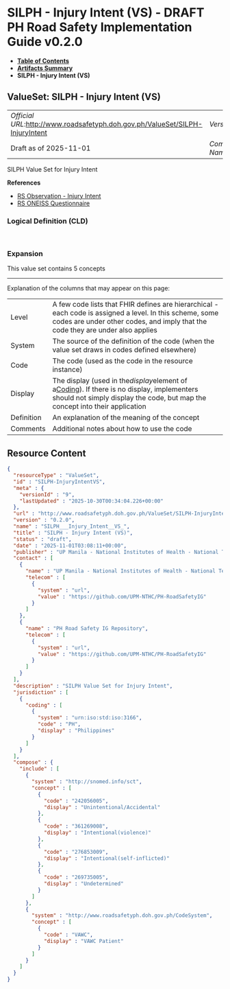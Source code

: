 # SILPH - Injury Intent (VS) - DRAFT PH Road Safety Implementation Guide v0.2.0

* [**Table of Contents**](toc.md)
* [**Artifacts Summary**](artifacts.md)
* **SILPH - Injury Intent (VS)**

## ValueSet: SILPH - Injury Intent (VS) 

| | |
| :--- | :--- |
| *Official URL*:http://www.roadsafetyph.doh.gov.ph/ValueSet/SILPH-InjuryIntent | *Version*:0.2.0 |
| Draft as of 2025-11-01 | *Computable Name*:SILPH___Injury_Intent__VS_ |

 
SILPH Value Set for Injury Intent 

 **References** 

* [RS Observation - Injury Intent](StructureDefinition-rs-observation-injury-intent.md)
* [RS ONEISS Questionnaire](Questionnaire-RSOneissQuestionnaire.md)

### Logical Definition (CLD)

 

### Expansion

This value set contains 5 concepts

-------

 Explanation of the columns that may appear on this page: 

| | |
| :--- | :--- |
| Level | A few code lists that FHIR defines are hierarchical - each code is assigned a level. In this scheme, some codes are under other codes, and imply that the code they are under also applies |
| System | The source of the definition of the code (when the value set draws in codes defined elsewhere) |
| Code | The code (used as the code in the resource instance) |
| Display | The display (used in the*display*element of a[Coding](http://hl7.org/fhir/R4/datatypes.html#Coding)). If there is no display, implementers should not simply display the code, but map the concept into their application |
| Definition | An explanation of the meaning of the concept |
| Comments | Additional notes about how to use the code |



## Resource Content

```json
{
  "resourceType" : "ValueSet",
  "id" : "SILPH-InjuryIntentVS",
  "meta" : {
    "versionId" : "9",
    "lastUpdated" : "2025-10-30T00:34:04.226+00:00"
  },
  "url" : "http://www.roadsafetyph.doh.gov.ph/ValueSet/SILPH-InjuryIntent",
  "version" : "0.2.0",
  "name" : "SILPH___Injury_Intent__VS_",
  "title" : "SILPH - Injury Intent (VS)",
  "status" : "draft",
  "date" : "2025-11-01T03:08:11+00:00",
  "publisher" : "UP Manila - National Institutes of Health - National Telehealth Center",
  "contact" : [
    {
      "name" : "UP Manila - National Institutes of Health - National Telehealth Center",
      "telecom" : [
        {
          "system" : "url",
          "value" : "https://github.com/UPM-NTHC/PH-RoadSafetyIG"
        }
      ]
    },
    {
      "name" : "PH Road Safety IG Repository",
      "telecom" : [
        {
          "system" : "url",
          "value" : "https://github.com/UPM-NTHC/PH-RoadSafetyIG"
        }
      ]
    }
  ],
  "description" : "SILPH Value Set for Injury Intent",
  "jurisdiction" : [
    {
      "coding" : [
        {
          "system" : "urn:iso:std:iso:3166",
          "code" : "PH",
          "display" : "Philippines"
        }
      ]
    }
  ],
  "compose" : {
    "include" : [
      {
        "system" : "http://snomed.info/sct",
        "concept" : [
          {
            "code" : "242056005",
            "display" : "Unintentional/Accidental"
          },
          {
            "code" : "361269008",
            "display" : "Intentional(violence)"
          },
          {
            "code" : "276853009",
            "display" : "Intentional(self-inflicted)"
          },
          {
            "code" : "269735005",
            "display" : "Undetermined"
          }
        ]
      },
      {
        "system" : "http://www.roadsafetyph.doh.gov.ph/CodeSystem",
        "concept" : [
          {
            "code" : "VAWC",
            "display" : "VAWC Patient"
          }
        ]
      }
    ]
  }
}

```
